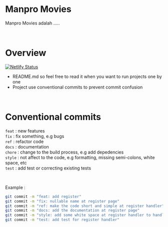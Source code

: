 # **Manpro Movies**
Manpro Movies adalah .....

<br>

# **Overview**
[![Netlify Status](https://api.netlify.com/api/v1/badges/053fe4bd-7efd-4e88-84e5-c03ca0aecb51/deploy-status)](https://app.netlify.com/sites/siamik/deploys) <br/>
- README.md so feel free to read it when you want to run projects one by one
- Project use conventional commits to prevent commit confusion

<br>

# **Conventional commits**
`feat` : new features<br>
`fix` : fix something, e.g bugs<br>
`ref` : refactor code<br>
`docs` : documentation<br>
`chore` : change to the build process, e.g add depedencies<br>
`style` : not affect to the code, e.g formatting, missing semi-colons, white space, etc<br>
`test` : add test or correcting existing tests<br>

<br>

Example : 
```bash
git commit -m "feat: add register"
git commit -m "fix: nullable name at register page"
git commit -m "ref: make the code short and simple at register handler"
git commit -m "docs: add the documentation at register page"
git commit -m "style: add some white space at register handler to handle the confusion"
git commit -m "test: add test for register handler"
```